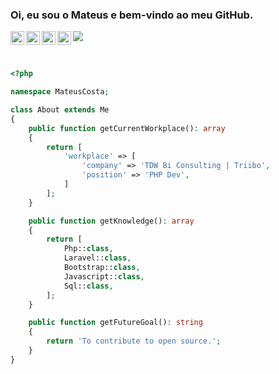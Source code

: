 
### Oi, eu sou o Mateus e bem-vindo ao meu GitHub.

<a href="https://costamateus.com.br/">
  <img align="left" alt="MLC" width="22px" src="https://www.costamateus.com.br/favicon.ico" />
</a>
<a href="https://www.linkedin.com/in/costamateus6/">
  <img align="left" alt="LinkedIn Mateus" width="22px" src="https://cdn.jsdelivr.net/npm/simple-icons@v3/icons/linkedin.svg" />
</a>
<a href="https://www.instagram.com/mateuslc6/">
  <img align="left" alt="Instagram Mateus" width="22px" src="https://cdn.jsdelivr.net/npm/simple-icons@v3/icons/instagram.svg" />
</a>
<a href="https://www.facebook.com/costamateus6/">
  <img align="left" alt="Facebook Mateus" width="22px" src="https://cdn.jsdelivr.net/npm/simple-icons@3.13.0/icons/facebook.svg" />
</a>

![](https://visitor-badge.glitch.me/badge?page_id=costamateus.costamateus)

<br />

```php
<?php

namespace MateusCosta;

class About extends Me
{
	public function getCurrentWorkplace(): array
	{
		return [
			'workplace' => [
				'company' => 'TDW Bi Consulting | Triibo',
				'position' => 'PHP Dev',
			]
		];
	}

	public function getKnowledge(): array
	{
		return [
			Php::class,
			Laravel::class,
			Bootstrap::class,
			Javascript::class,
			Sql::class,
		];
	}

	public function getFutureGoal(): string
	{
		return 'To contribute to open source.';
	}
}
```
